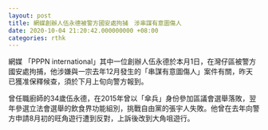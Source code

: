 ```yaml
---
layout: post
title: 網媒創辦人伍永德被警方國安處拘捕　涉串謀有意圖傷人
date: 2020-10-04 21:20:42.000000000 +08:00
categories: rthk
---
```


網媒 「PPPN international」其中一位創辦人伍永德於本月1日，在灣仔區被警方國安處拘捕，他涉嫌與一宗去年12月發生的「串謀有意圖傷人」案件有關，昨天已獲准保釋候查，須於下月上旬向警方報到。

曾任職廚師的34歲伍永德，在2015年曾以「傘兵」身份參加區議會選舉落敗，翌年參選立法會選舉的飲食界功能組別，挑戰自由黨的張宇人失敗。他曾在去年向警方申請8月初的旺角遊行遭到反對，上訴後改到大角咀遊行。
